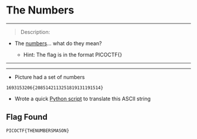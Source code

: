 # The Numbers

---

> Description:

* The [numbers](../TheNumbers/the_numbers.png)... what do they mean?

  * Hint:  The flag is in the format PICOCTF{}

---
---

* Picture had a set of numbers

```text
1693153206{2085142113251819131191514}
```

* Wrote a quick [Python script](../TheNumbers/get_flag.py) to translate this ASCII string

## Flag Found

``` text
PICOCTF{THENUMBERSMASON}
```
